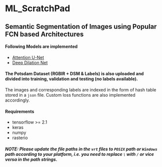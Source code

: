 # ML_ScratchPad
Semantic Segmentation of Images using Popular FCN based Architectures
---
#### Following Models are implemented
* [Attention U-Net](http://arxiv.org/abs/1804.03999)
* [Deep Dilation Net](http://arxiv.org/abs/1905.12120)

#### The Potsdam Dataset (RGBIR + DSM & Labels) is also uploaded and divided into training, validation and testing (no labels available).
The images and corresponding labels are indexed in the form of hash table stored in a `json` file. Custom loss functions are also implemented accordingly.

#### Requirements
* tensorflow >= 2.1
* keras
* numpy
* rasterio

##### NOTE: Please update the file paths in the `vrt` files to `POSIX` path or `Windows` path according to your platform, i.e. you need to replace `\` with `/` or vice versa in the path strings.
